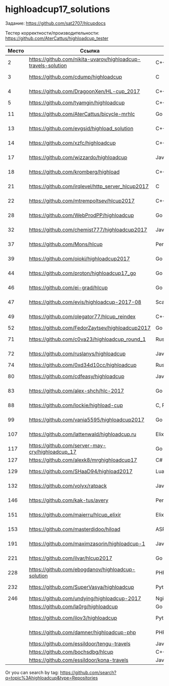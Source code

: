 # highloadcup17_solutions

Задание: https://github.com/sat2707/hlcupdocs

Тестер корректности/производительности: https://github.com/AterCattus/highloadcup_tester

| Место  | Ссылка | Язык | Штраф | Имя |
| ------------- | ------------- | ------------- | ------------- | ------------- |
| 2 | https://github.com/nikita-uvarov/highloadcup-travels-solution | C++ | 132.18536 | Никита Уваров |
| 3 | https://github.com/cdump/highloadcup | С | 134.33168 | Максим Андреев |
| 4 | https://github.com/DragoonXen/HL-cup_2017 | C++ | 136.28793 | Алексей Дичковский |
| 5 | https://github.com/tyamgin/highloadcup | C++ | 139.62295 | Иван Тямгин |
| 11 | https://github.com/AterCattus/bicycle-mrhlc | Go | 186.40326 | Алексей Акулович |
| 13 | https://github.com/evgsid/highload_solution | C++ | 188.93276 | Евгений Сидоренко |
| 14 | https://github.com/xzfc/highloadcup | C++ | 190.32211 | Jerky McJerkface |
| 17 | https://github.com/wizzardo/highloadcup | Java | 196.0105 | Mikhail Bobrutskov |
| 18 | https://github.com/kromberg/highload | С++ | 197.45812 | Егор Кромберг |
| 21 | https://github.com/irqlevel/http_server_hlcup2017 | C | 198.61171 | Andrey Smetanin |
| 22 | https://github.com/mtrempoltsev/hlcup2017 | С++ | 199.21302 | Максим Тремпольцев |
| 28 | https://github.com/WebProdPP/highloadcup | Go | 207.89232 | Александр Майорский |
| 32 | https://github.com/chemist777/highloadcup2017 | Java+C | 189.76677 | Александр Харитонов |
| 37 | https://github.com/Mons/hlcup | Perl | 212.34872 | Mons Anderson |
| 39 | https://github.com/oioki/highloadcup2017 | Go | 223.65799 | Alexander Oioki |
| 44 | https://github.com/proton/highloadcup17_go | Go | 234.53744 | Peter Savichev |
| 46 | https://github.com/ei-grad/hlcup | Go | 241.77205 | Андрей Григорьев |
| 47 | https://github.com/evis/highloadcup-2017-08 | Scala | 246.35233 | Evgeny Veretennikov |
| 49 | https://github.com/olegator77/hlcup_reindex | C++ | 244.98897 | Oleg Gerasimov |
| 52 | https://github.com/FedorZaytsev/highloadcup2017 | Go | 249.87749 | Fedor Zaytsev |
| 71 | https://github.com/c0va23/highloadcup_round_1 | Rust | 272.86656 | Дмитрий Федоренко |
| 72 | https://github.com/ruslanys/highloadcup | Java | 274.20083 | Руслан Молчанов |
| 74 | https://github.com/0xd34d10cc/highloadcup | Rust | 275.25939 | Jon Snow |
| 80 | https://github.com/cdfeasy/highloadcup | Java | 303.86881 | Дмитрий Асадуллин |
| 83 | https://github.com/alex-shch/hlc-2017 | Go | 310.28113 | Александр Щукин |
| 88 | https://github.com/lockie/highload-cup | C, Python | 325.2246 | Андрей Кравчукъ |
| 99 | https://github.com/vania5595/highloadcup2017 | Go | 480.88691 | Иван Широкопояс |
| 107 | https://github.com/lattenwald/highloadcup.ru | Elixir | 506.82566 | Александр Кюсев |
| 117 | https://github.com/server-may-cry/highloadcup_17 | Go | 1028.86225 | Сергей Оплетаев |
| 127 | https://github.com/alexk8/mrghighloadcup17 | C# | 2524.9229 | Alex K |
| 129 | https://github.com/SHaaD94/highload2017 | Lua+Tarantool | 3565.56944 | Евгений Зуйкин |
| 132 | https://github.com/volyx/ratpack | Java | 4431.67258 | Дмитрий Волыхин |
| 146 | https://github.com/kak-tus/avery | Perl | 18866.41 | Андрей Кузьмин |
| 151 | https://github.com/maierru/hlcup_elixir | Elixir | 37226.29 | Юрий Кудряшов |
| 153 | https://github.com/masterdidoo/hiload | ASP.NET Core | 48041.27 | Александр Семенов |
| 191 | https://github.com/maximzasorin/highloadcup-1 | Javascript | 649548.64 | Maxim Zasorin |
| 221 | https://github.com/ilvar/hlcup2017 | Go | 1284090.51 | Arcady Chumachenko |
| 228 | https://github.com/ebogdanov/highloadcup-solution | PHP | 1436469.91 | Евгений Богданов |
| 232 | https://github.com/SuperVasya/highloadcup | Python | 1514831.39 | Eugene Karimov |
| 246 | https://github.com/undying/highloadcup-2017 | Nginx+Lua+Redis | 1605794.27 | Денис Божок |
|  | https://github.com/la0rg/highloadcup | Go |  |  |
|  | https://github.com/ilov3/highloadcup | Python |  | Bulat Kurbangaliev |
|  | https://github.com/damner/highloadcup-php | PHP |  | Денис Винокуров |
|  | https://github.com/essildoor/tengu-travels | Java |  |  |
|  | https://github.com/bochsdbg/hlcup | C++ |  |  |
|  | https://github.com/essildoor/kona-travels | Java |  |  |

Or you can search by tag: https://github.com/search?q=topic%3Ahighloadcup&type=Repositories
